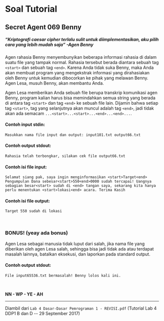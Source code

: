 # Soal Tutorial

## Secret Agent 069 Benny

<h5>“<i>Kriptografi caesar cipher terlalu sulit untuk diimplementasikan, aku
pilih cara yang lebih mudah saja</i>” -Agen Benny</h5>

Agen rahasia Benny menyembunyikan beberapa informasi rahasia di dalam suatu
file yang tampak normal. Rahasia tersebut berada diantara sebuah tag `<start>`
dan sebuah tag `<end>`. Karena Anda tidak suka Benny, maka Anda akan membuat
program yang mengekstrak informasi yang dirahasiakan oleh Benny untuk
kemudian dibocorkan ke pihak yang melawan Benny. Agen Lesa, musuh Benny, akan
membantu Anda.

Agen Lesa memberikan Anda sebuah file berupa transkrip komunikasi agen Benny,
program kalian harus bisa memindahkan semua string yang berada di antara tag
`<start>` dan tag `<end>` ke sebuah file lain. Dijamin bahwa setiap tag
`<start>`, tag yang selanjutnya akan muncul adalah tag `<end>`, jadi tidak
akan ada semacam `...<start>...<start>...<end>...<end>...`.

#### Contoh input stdin:

```
Masukkan nama file input dan output: input101.txt output66.txt
```

#### Contoh output stdout:

```
Rahasia telah terbongkar, silakan cek file output66.txt
```

#### Contoh isi file input:

```
Selamat siang pak, saya ingin menginformasikan <start>Target<end>
Pengumpulan Dana sebesar<start>550<end>0000 sudah tercapai! Uangnya
sebagian besar<start> sudah di <end> tangan saya, sekarang kita hanya
perlu menentukan <start>lokasi<end> acara. Terima Kasih
```

#### Contoh isi file output:

```
Target 550 sudah di lokasi
```

<br>

### BONUS! (yeay ada bonus)

Agen Lesa sebagai manusia tidak luput dari salah, jika nama file yang
diberikan oleh agen Lesa salah, sehingga bisa jadi tidak ada atau terdapat
masalah lainnya, batalkan eksekusi, dan laporkan pada standard output.

#### Contoh output stdout:

```
File input65536.txt bermasalah! Benny lolos kali ini.
```

<br>

**NN - WP - YE - AH**

---

Diambil dari `Lab 4 Dasar-Dasar Pemrograman 1 - REVISI.pdf` (Tutorial Lab 4
DDP1 B dan D -- 29 September 2017)
